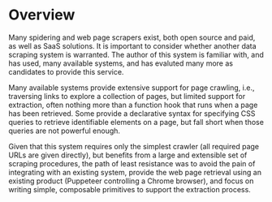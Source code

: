 
# Overview
Many spidering and web  page scrapers exist, both open source  and paid, as well
as SaaS  solutions. It is  important to  consider whether another  data scraping
system is warranted. The  author of this system is familiar  with, and has used,
many available systems, and has evaluted many more as candidates to provide this
service.

Many  available  systems provide  extensive  support  for page  crawling,  i.e.,
traversing  links to  explore a  collection of  pages, but  limited support  for
extraction, often nothing  more than a function  hook that runs when  a page has
been retrieved. Some provide a declarative  syntax for specifying CSS queries to
retrieve identifiable elements on a page,  but fall short when those queries are
not powerful enough.

Given that  this system requires  only the  simplest crawler (all  required page
URLs  are given  directly), but  benefits  from a  large and  extensible set  of
scraping  procedures, the  path of  least resistance  was to  avoid the  pain of
integrating with  an existing system,  provide the  web page retrieval  using an
existing product (Puppeteer controlling a  Chrome browser), and focus on writing
simple, composable primitives to support the extraction process.


